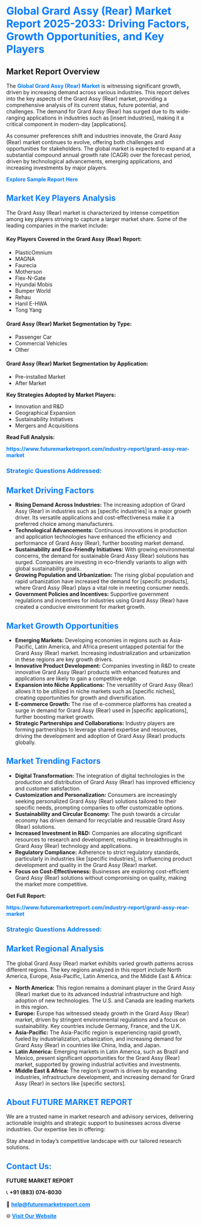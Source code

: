 <h1 style="color: #007BFF;">Global Grard Assy (Rear) Market Report 2025-2033: Driving Factors, Growth Opportunities, and Key Players</h1>

<section id="overview">
<h2>Market Report Overview</h2>
<p>The <a href="https://www.futuremarketreport.com/industry-report/grard-assy-rear-market" style="color: #007BFF; text-decoration: none;"><strong>Global Grard Assy (Rear) Market</strong></a> is witnessing significant growth, driven by increasing demand across various industries. This report delves into the key aspects of the Grard Assy (Rear) market, providing a comprehensive analysis of its current status, future potential, and challenges. The demand for Grard Assy (Rear) has surged due to its wide-ranging applications in industries such as [insert industries], making it a critical component in modern-day [applications].</p>
<p>As consumer preferences shift and industries innovate, the Grard Assy (Rear) market continues to evolve, offering both challenges and opportunities for stakeholders. The global market is expected to expand at a substantial compound annual growth rate (CAGR) over the forecast period, driven by technological advancements, emerging applications, and increasing investments by major players.</p>
</section>

<section id="overview">
<p><a href="https://www.futuremarketreport.com/request-sample/reportId=43808" style="color: #007BFF; text-decoration: none;"><strong>Explore Sample Report Here</strong></a></p>
</section>

<section id="key-players">
<h2 style="color: #007BFF;">Market Key Players Analysis</h2>
<p>The Grard Assy (Rear) market is characterized by intense competition among key players striving to capture a larger market share. Some of the leading companies in the market include:</p>
<h4>Key Players Covered in the Grard Assy (Rear) Report:</h4>
<ul><li>PlasticOmnium</li><li>MAGNA</li><li>Faurecia</li><li>Motherson</li><li>Flex-N-Gate</li><li>Hyundai Mobis</li><li>Bumper World</li><li>Rehau</li><li>Hanil E-HWA</li><li>Tong Yang</li></ul>
<h4>Grard Assy (Rear) Market Segmentation by Type:</h4>
<ul><li>Passenger Car</li><li>Commercial Vehicles</li><li>Other</li></ul>

<h4>Grard Assy (Rear) Market Segmentation by Application:</h4>
<ul><li>Pre-installed Market</li><li>After Market</li></ul>
<p><strong>Key Strategies Adopted by Market Players:</strong></p>
<ul>
<li>Innovation and R&D</li>
<li>Geographical Expansion</li>
<li>Sustainability Initiatives</li>
<li>Mergers and Acquisitions</li>
</ul>
</section>

<section>
<p><strong>Read Full Analysis: </strong></p><a href="https://www.futuremarketreport.com/industry-report/grard-assy-rear-market" style="color: #007BFF; text-decoration: none;"><strong>https://www.futuremarketreport.com/industry-report/grard-assy-rear-market</strong></a>
<h3 style="color: #007BFF;">Strategic Questions Addressed:</h3>
</section>

<section id="driving-factors">
<h2 style="color: #007BFF;">Market Driving Factors</h2>
<ul>
<li><strong>Rising Demand Across Industries:</strong> The increasing adoption of Grard Assy (Rear) in industries such as [specific industries] is a major growth driver. Its versatile applications and cost-effectiveness make it a preferred choice among manufacturers.</li>
<li><strong>Technological Advancements:</strong> Continuous innovations in production and application technologies have enhanced the efficiency and performance of Grard Assy (Rear), further boosting market demand.</li>
<li><strong>Sustainability and Eco-Friendly Initiatives:</strong> With growing environmental concerns, the demand for sustainable Grard Assy (Rear) solutions has surged. Companies are investing in eco-friendly variants to align with global sustainability goals.</li>
<li><strong>Growing Population and Urbanization:</strong> The rising global population and rapid urbanization have increased the demand for [specific products], where Grard Assy (Rear) plays a vital role in meeting consumer needs.</li>
<li><strong>Government Policies and Incentives:</strong> Supportive government regulations and incentives for industries using Grard Assy (Rear) have created a conducive environment for market growth.</li>
</ul>
</section>

<section id="growth-opportunities">
<h2 style="color: #007BFF;">Market Growth Opportunities</h2>
<ul>
<li><strong>Emerging Markets:</strong> Developing economies in regions such as Asia-Pacific, Latin America, and Africa present untapped potential for the Grard Assy (Rear) market. Increasing industrialization and urbanization in these regions are key growth drivers.</li>
<li><strong>Innovative Product Development:</strong> Companies investing in R&D to create innovative Grard Assy (Rear) products with enhanced features and applications are likely to gain a competitive edge.</li>
<li><strong>Expansion into Niche Applications:</strong> The versatility of Grard Assy (Rear) allows it to be utilized in niche markets such as [specific niches], creating opportunities for growth and diversification.</li>
<li><strong>E-commerce Growth:</strong> The rise of e-commerce platforms has created a surge in demand for Grard Assy (Rear) used in [specific applications], further boosting market growth.</li>
<li><strong>Strategic Partnerships and Collaborations:</strong> Industry players are forming partnerships to leverage shared expertise and resources, driving the development and adoption of Grard Assy (Rear) products globally.</li>
</ul>
</section>

<section id="trending-factors">
<h2 style="color: #007BFF;">Market Trending Factors</h2>
<ul>
<li><strong>Digital Transformation:</strong> The integration of digital technologies in the production and distribution of Grard Assy (Rear) has improved efficiency and customer satisfaction.</li>
<li><strong>Customization and Personalization:</strong> Consumers are increasingly seeking personalized Grard Assy (Rear) solutions tailored to their specific needs, prompting companies to offer customizable options.</li>
<li><strong>Sustainability and Circular Economy:</strong> The push towards a circular economy has driven demand for recyclable and reusable Grard Assy (Rear) solutions.</li>
<li><strong>Increased Investment in R&D:</strong> Companies are allocating significant resources to research and development, resulting in breakthroughs in Grard Assy (Rear) technology and applications.</li>
<li><strong>Regulatory Compliance:</strong> Adherence to strict regulatory standards, particularly in industries like [specific industries], is influencing product development and quality in the Grard Assy (Rear) market.</li>
<li><strong>Focus on Cost-Effectiveness:</strong> Businesses are exploring cost-efficient Grard Assy (Rear) solutions without compromising on quality, making the market more competitive.</li>
</ul>
</section>

<section>
<p><strong>Get Full Report: </strong></p><a href="https://www.futuremarketreport.com/industry-report/grard-assy-rear-market" style="color: #007BFF; text-decoration: none;"><strong>https://www.futuremarketreport.com/industry-report/grard-assy-rear-market</strong></a>
<h3 style="color: #007BFF;">Strategic Questions Addressed:</h3>
</section>


<section id="regional-analysis">
<h2 style="color: #007BFF;">Market Regional Analysis</h2>
<p>The global Grard Assy (Rear) market exhibits varied growth patterns across different regions. The key regions analyzed in this report include North America, Europe, Asia-Pacific, Latin America, and the Middle East & Africa:</p>
<ul>
<li><strong>North America:</strong> This region remains a dominant player in the Grard Assy (Rear) market due to its advanced industrial infrastructure and high adoption of new technologies. The U.S. and Canada are leading markets in this region.</li>
<li><strong>Europe:</strong> Europe has witnessed steady growth in the Grard Assy (Rear) market, driven by stringent environmental regulations and a focus on sustainability. Key countries include Germany, France, and the U.K.</li>
<li><strong>Asia-Pacific:</strong> The Asia-Pacific region is experiencing rapid growth, fueled by industrialization, urbanization, and increasing demand for Grard Assy (Rear) in countries like China, India, and Japan.</li>
<li><strong>Latin America:</strong> Emerging markets in Latin America, such as Brazil and Mexico, present significant opportunities for the Grard Assy (Rear) market, supported by growing industrial activities and investments.</li>
<li><strong>Middle East & Africa:</strong> The region’s growth is driven by expanding industries, infrastructure development, and increasing demand for Grard Assy (Rear) in sectors like [specific sectors].</li>
</ul>
</section>

<footer>
<h2 style="color: #007BFF;">About FUTURE MARKET REPORT</h2>
<p>We are a trusted name in market research and advisory services, delivering actionable insights and strategic support to businesses across diverse industries. Our expertise lies in offering:</p>

<p>Stay ahead in today’s competitive landscape with our tailored research solutions.</p>

<h2 style="color: #007BFF;">Contact Us:</h2>
<p><strong>FUTURE MARKET REPORT</strong></p>
<p>📞 <strong>+91 (883) 074-8030</strong></p>
<p>📧 <strong><a href="mailto:help@futuremarketreport.com" style="color: #007BFF;">help@futuremarketreport.com</a></strong></p>
<p>🌐 <strong><a href="https://www.futuremarketreport.com/" style="color: #007BFF;">Visit Our Website</a></strong></p>
</footer>